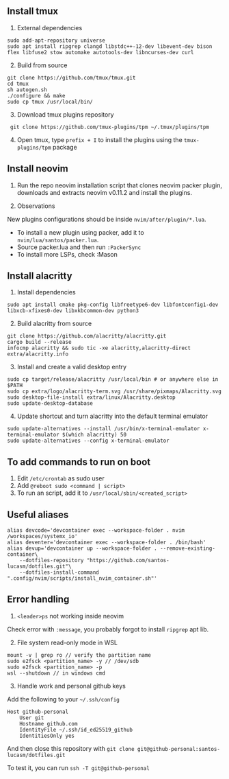 ## Install tmux

1. External dependencies

```
sudo add-apt-repository universe
sudo apt install ripgrep clangd libstdc++-12-dev libevent-dev bison flex libfuse2 stow automake autotools-dev libncurses-dev curl
```

2. Build from source

```
git clone https://github.com/tmux/tmux.git
cd tmux
sh autogen.sh
./configure && make
sudo cp tmux /usr/local/bin/
```

3. Download tmux plugins repository

```
 git clone https://github.com/tmux-plugins/tpm ~/.tmux/plugins/tpm
```

4. Open tmux, type `prefix + I` to install the plugins using the `tmux-plugins/tpm` package


## Install neovim 

1. Run the repo neovim installation script that clones neovim packer plugin, downloads and
extracts neovim v0.11.2 and install the plugins.

2. Observations

New plugins configurations should be inside ```nvim/after/plugin/*.lua```.
- To install a new plugin using packer, add it to ```nvim/lua/santos/packer.lua```.
- Source packer.lua and then run ```:PackerSync```
- To install more LSPs, check :Mason


## Install alacritty

1. Install dependencies

```
sudo apt install cmake pkg-config libfreetype6-dev libfontconfig1-dev libxcb-xfixes0-dev libxkbcommon-dev python3
```

2. Build alacritty from source

```
git clone https://github.com/alacritty/alacritty.git
cargo build --release
infocmp alacritty && sudo tic -xe alacritty,alacritty-direct extra/alacritty.info
```

3. Install and create a valid desktop entry

```
sudo cp target/release/alacritty /usr/local/bin # or anywhere else in $PATH
sudo cp extra/logo/alacritty-term.svg /usr/share/pixmaps/Alacritty.svg
sudo desktop-file-install extra/linux/Alacritty.desktop
sudo update-desktop-database
```

4. Update shortcut and turn alacritty into the default terminal emulator


```
sudo update-alternatives --install /usr/bin/x-terminal-emulator x-terminal-emulator $(which alacritty) 50
sudo update-alternatives --config x-terminal-emulator
```

## To add commands to run on boot

1. Edit `/etc/crontab` as sudo user
2. Add `@reboot sudo <command | script>`
3. To run an script, add it to `/usr/local/sbin/<created_script>`

## Useful aliases

```
alias devcode='devcontainer exec --workspace-folder . nvim /workspaces/systemx_io'
alias deventer='devcontainer exec --workspace-folder . /bin/bash'
alias devup='devcontainer up --workspace-folder . --remove-existing-container\
    --dotfiles-repository "https://github.com/santos-lucasm/dotfiles.git"\
    --dotfiles-install-command ".config/nvim/scripts/install_nvim_container.sh"'
```

## Error handling

1. `<leader>ps` not working inside neovim

Check error with `:message`, you probably forgot to install `ripgrep` apt lib.

2. File system read-only mode in WSL

```
mount -v | grep ro // verify the partition name
sudo e2fsck <partition_name> -y // /dev/sdb
sudo e2fsck <partition_name> -p
wsl --shutdown // in windows cmd
```
3. Handle work and personal github keys

Add the following to your `~/.ssh/config`

```
Host github-personal
    User git
    Hostname github.com
    IdentityFile ~/.ssh/id_ed25519_github
    IdentitiesOnly yes
```

And then close this repository with `git clone git@github-personal:santos-lucasm/dotfiles.git`

To test it, you can run `ssh -T git@github-personal`
